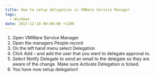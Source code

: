 ```yaml
---
title: How to setup delegation in VMWare Service Manager
tags:
  - Windows
date: 2013-12-18 00:00:00 +1300
---
```


  1. Open VMWare Service Manager
  2. Open the managers People record
  3. On the left hand menu select Delegation
  4. Click Add – and add the user that you want to delegate approval to.
  5. Select Notify Delegate to send an email to the delegate so they are aware of the change. Make sure Activate Delegation is ticked. 
  6. You have now setup delegation!
